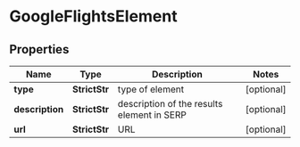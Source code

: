 # GoogleFlightsElement


## Properties

| Name | Type | Description | Notes |
|------------ | ------------- | ------------- | -------------|
**type** | **StrictStr** | type of element |[optional]|
**description** | **StrictStr** | description of the results element in SERP |[optional]|
**url** | **StrictStr** | URL |[optional]|